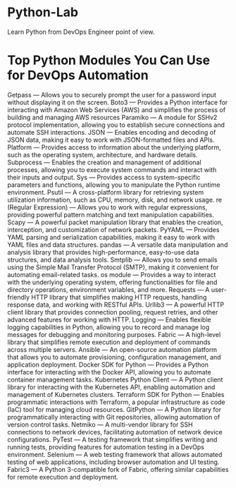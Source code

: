 # Python-Lab
Learn Python from DevOps Engineer point of view.

# Top Python Modules You Can Use for DevOps Automation

Getpass — Allows you to securely prompt the user for a password input without displaying it on the screen.
Boto3 — Provides a Python interface for interacting with Amazon Web Services (AWS) and simplifies the process of building and managing AWS resources
Paramiko — A module for SSHv2 protocol implementation, allowing you to establish secure connections and automate SSH interactions.
JSON — Enables encoding and decoding of JSON data, making it easy to work with JSON-formatted files and APIs.
Platform — Provides access to information about the underlying platform, such as the operating system, architecture, and hardware details.
Subprocess — Enables the creation and management of additional processes, allowing you to execute system commands and interact with their inputs and output.
Sys — Provides access to system-specific parameters and functions, allowing you to manipulate the Python runtime environment.
Psutil — A cross-platform library for retrieving system utilization information, such as CPU, memory, disk, and network usage.
re (Regular Expression) — Allows you to work with regular expressions, providing powerful pattern matching and text manipulation capabilities.
Scapy — A powerful packet manipulation library that enables the creation, interception, and customization of network packets.
PyYAML — Provides YAML parsing and serialization capabilities, making it easy to work with YAML files and data structures.
pandas — A versatile data manipulation and analysis library that provides high-performance, easy-to-use data structures, and data analysis tools.
Smtplib — Allows you to send emails using the Simple Mail Transfer Protocol (SMTP), making it convenient for automating email-related tasks.
os module — Provides a way to interact with the underlying operating system, offering functionalities for file and directory operations, environment variables, and more.
Requests — A user-friendly HTTP library that simplifies making HTTP requests, handling response data, and working with RESTful APIs.
Urllib3 — A powerful HTTP client library that provides connection pooling, request retries, and other advanced features for working with HTTP.
Logging — Enables flexible logging capabilities in Python, allowing you to record and manage log messages for debugging and monitoring purposes.
Fabric — A high-level library that simplifies remote execution and deployment of commands across multiple servers.
Ansible — An open-source automation platform that allows you to automate provisioning, configuration management, and application deployment.
Docker SDK for Python — Provides a Python interface for interacting with the Docker API, allowing you to automate container management tasks.
Kubernetes Python Client — A Python client library for interacting with the Kubernetes API, enabling automation and management of Kubernetes clusters.
Terraform SDK for Python — Enables programmatic interactions with Terraform, a popular infrastructure as code (IaC) tool for managing cloud resources.
GitPython — A Python library for programmatically interacting with Git repositories, allowing automation of version control tasks.
Netmiko — A multi-vendor library for SSH connections to network devices, facilitating automation of network device configurations.
PyTest — A testing framework that simplifies writing and running tests, providing features for automation testing in a DevOps environment.
Selenium — A web testing framework that allows automated testing of web applications, including browser automation and UI testing.
Fabric3 — A Python 3-compatible fork of Fabric, offering similar capabilities for remote execution and deployment.
